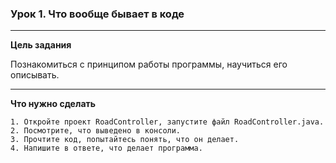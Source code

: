 ### Урок 1. Что вообще бывает в коде

---
**Цель задания**

Познакомиться с принципом работы программы, научиться его описывать.

---
**Что нужно сделать**

    1. Откройте проект RoadController, запустите файл RoadController.java.
    2. Посмотрите, что выведено в консоли.
    3. Прочтите код, попытайтесь понять, что он делает.
    4. Напишите в ответе, что делает программа.
